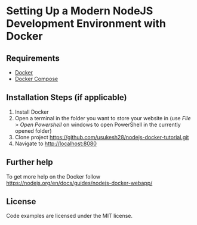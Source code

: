 # Setting Up a Modern NodeJS Development Environment with Docker

## Requirements

* [Docker](https://docs.docker.com/get-docker/)
* [Docker Compose](https://docs.docker.com/get-docker/)

## Installation Steps (if applicable)

1. Install Docker
2. Open a terminal in the folder you want to store your website in (use _File_ > _Open Powershell_ on windows to open PowerShell in the currently opened folder)
3. Clone project https://github.com/usukesh28/nodejs-docker-tutorial.git
4. Navigate to <http://localhost:8080>

## Further help

To get more help on the Docker follow https://nodejs.org/en/docs/guides/nodejs-docker-webapp/

## License

Code examples are licensed under the MIT license.
